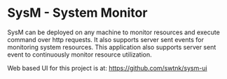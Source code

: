 # SysM - System Monitor

SysM can be deployed on any machine to monitor resources and execute command over http requests. It also supports server sent events for monitoring system resources. This application also supports server sent event to continuously monitor resource utilization.

Web based UI for this project is at: https://github.com/swtnk/sysm-ui

